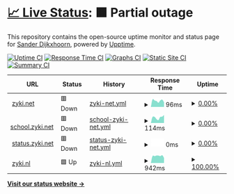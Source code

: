 # [📈 Live Status](https://uptime.zyki.net): <!--live status--> **🟧 Partial outage**

This repository contains the open-source uptime monitor and status page for [Sander Dijkxhoorn](https://github.com/sanderDijkxhoorn), powered by [Upptime](https://github.com/upptime/upptime).

[![Uptime CI](https://github.com/sanderDijkxhoorn/zyki.net-status/workflows/Uptime%20CI/badge.svg)](https://github.com/sanderDijkxhoorn/zyki.net-status/actions?query=workflow%3A%22Uptime+CI%22)
[![Response Time CI](https://github.com/sanderDijkxhoorn/zyki.net-status/workflows/Response%20Time%20CI/badge.svg)](https://github.com/sanderDijkxhoorn/zyki.net-status/actions?query=workflow%3A%22Response+Time+CI%22)
[![Graphs CI](https://github.com/sanderDijkxhoorn/zyki.net-status/workflows/Graphs%20CI/badge.svg)](https://github.com/sanderDijkxhoorn/zyki.net-status/actions?query=workflow%3A%22Graphs+CI%22)
[![Static Site CI](https://github.com/sanderDijkxhoorn/zyki.net-status/workflows/Static%20Site%20CI/badge.svg)](https://github.com/sanderDijkxhoorn/zyki.net-status/actions?query=workflow%3A%22Static+Site+CI%22)
[![Summary CI](https://github.com/sanderDijkxhoorn/zyki.net-status/workflows/Summary%20CI/badge.svg)](https://github.com/sanderDijkxhoorn/zyki.net-status/actions?query=workflow%3A%22Summary+CI%22)

<!--start: status pages-->
<!-- This summary is generated by Upptime (https://github.com/upptime/upptime) -->
<!-- Do not edit this manually, your changes will be overwritten -->
<!-- prettier-ignore -->
| URL | Status | History | Response Time | Uptime |
| --- | ------ | ------- | ------------- | ------ |
| <img alt="" src="https://favicons.githubusercontent.com/zyki.net" height="13"> [zyki.net](https://zyki.net/) | 🟥 Down | [zyki-net.yml](https://github.com/sanderDijkxhoorn/uptime/commits/HEAD/history/zyki-net.yml) | <details><summary><img alt="Response time graph" src="./graphs/zyki-net/response-time-week.png" height="20"> 96ms</summary><br><a href="https://uptime.zyki.net/history/zyki-net"><img alt="Response time 408" src="https://img.shields.io/endpoint?url=https%3A%2F%2Fraw.githubusercontent.com%2FsanderDijkxhoorn%2Fuptime%2FHEAD%2Fapi%2Fzyki-net%2Fresponse-time.json"></a><br><a href="https://uptime.zyki.net/history/zyki-net"><img alt="24-hour response time 73" src="https://img.shields.io/endpoint?url=https%3A%2F%2Fraw.githubusercontent.com%2FsanderDijkxhoorn%2Fuptime%2FHEAD%2Fapi%2Fzyki-net%2Fresponse-time-day.json"></a><br><a href="https://uptime.zyki.net/history/zyki-net"><img alt="7-day response time 96" src="https://img.shields.io/endpoint?url=https%3A%2F%2Fraw.githubusercontent.com%2FsanderDijkxhoorn%2Fuptime%2FHEAD%2Fapi%2Fzyki-net%2Fresponse-time-week.json"></a><br><a href="https://uptime.zyki.net/history/zyki-net"><img alt="30-day response time 113" src="https://img.shields.io/endpoint?url=https%3A%2F%2Fraw.githubusercontent.com%2FsanderDijkxhoorn%2Fuptime%2FHEAD%2Fapi%2Fzyki-net%2Fresponse-time-month.json"></a><br><a href="https://uptime.zyki.net/history/zyki-net"><img alt="1-year response time 408" src="https://img.shields.io/endpoint?url=https%3A%2F%2Fraw.githubusercontent.com%2FsanderDijkxhoorn%2Fuptime%2FHEAD%2Fapi%2Fzyki-net%2Fresponse-time-year.json"></a></details> | <details><summary><a href="https://uptime.zyki.net/history/zyki-net">0.00%</a></summary><a href="https://uptime.zyki.net/history/zyki-net"><img alt="All-time uptime 54.36%" src="https://img.shields.io/endpoint?url=https%3A%2F%2Fraw.githubusercontent.com%2FsanderDijkxhoorn%2Fuptime%2FHEAD%2Fapi%2Fzyki-net%2Fuptime.json"></a><br><a href="https://uptime.zyki.net/history/zyki-net"><img alt="24-hour uptime 0.00%" src="https://img.shields.io/endpoint?url=https%3A%2F%2Fraw.githubusercontent.com%2FsanderDijkxhoorn%2Fuptime%2FHEAD%2Fapi%2Fzyki-net%2Fuptime-day.json"></a><br><a href="https://uptime.zyki.net/history/zyki-net"><img alt="7-day uptime 0.00%" src="https://img.shields.io/endpoint?url=https%3A%2F%2Fraw.githubusercontent.com%2FsanderDijkxhoorn%2Fuptime%2FHEAD%2Fapi%2Fzyki-net%2Fuptime-week.json"></a><br><a href="https://uptime.zyki.net/history/zyki-net"><img alt="30-day uptime 0.00%" src="https://img.shields.io/endpoint?url=https%3A%2F%2Fraw.githubusercontent.com%2FsanderDijkxhoorn%2Fuptime%2FHEAD%2Fapi%2Fzyki-net%2Fuptime-month.json"></a><br><a href="https://uptime.zyki.net/history/zyki-net"><img alt="1-year uptime 54.36%" src="https://img.shields.io/endpoint?url=https%3A%2F%2Fraw.githubusercontent.com%2FsanderDijkxhoorn%2Fuptime%2FHEAD%2Fapi%2Fzyki-net%2Fuptime-year.json"></a></details>
| <img alt="" src="https://favicons.githubusercontent.com/school.zyki.net" height="13"> [school.zyki.net](https://school.zyki.net/) | 🟥 Down | [school-zyki-net.yml](https://github.com/sanderDijkxhoorn/uptime/commits/HEAD/history/school-zyki-net.yml) | <details><summary><img alt="Response time graph" src="./graphs/school-zyki-net/response-time-week.png" height="20"> 114ms</summary><br><a href="https://uptime.zyki.net/history/school-zyki-net"><img alt="Response time 329" src="https://img.shields.io/endpoint?url=https%3A%2F%2Fraw.githubusercontent.com%2FsanderDijkxhoorn%2Fuptime%2FHEAD%2Fapi%2Fschool-zyki-net%2Fresponse-time.json"></a><br><a href="https://uptime.zyki.net/history/school-zyki-net"><img alt="24-hour response time 163" src="https://img.shields.io/endpoint?url=https%3A%2F%2Fraw.githubusercontent.com%2FsanderDijkxhoorn%2Fuptime%2FHEAD%2Fapi%2Fschool-zyki-net%2Fresponse-time-day.json"></a><br><a href="https://uptime.zyki.net/history/school-zyki-net"><img alt="7-day response time 114" src="https://img.shields.io/endpoint?url=https%3A%2F%2Fraw.githubusercontent.com%2FsanderDijkxhoorn%2Fuptime%2FHEAD%2Fapi%2Fschool-zyki-net%2Fresponse-time-week.json"></a><br><a href="https://uptime.zyki.net/history/school-zyki-net"><img alt="30-day response time 111" src="https://img.shields.io/endpoint?url=https%3A%2F%2Fraw.githubusercontent.com%2FsanderDijkxhoorn%2Fuptime%2FHEAD%2Fapi%2Fschool-zyki-net%2Fresponse-time-month.json"></a><br><a href="https://uptime.zyki.net/history/school-zyki-net"><img alt="1-year response time 329" src="https://img.shields.io/endpoint?url=https%3A%2F%2Fraw.githubusercontent.com%2FsanderDijkxhoorn%2Fuptime%2FHEAD%2Fapi%2Fschool-zyki-net%2Fresponse-time-year.json"></a></details> | <details><summary><a href="https://uptime.zyki.net/history/school-zyki-net">0.00%</a></summary><a href="https://uptime.zyki.net/history/school-zyki-net"><img alt="All-time uptime 54.36%" src="https://img.shields.io/endpoint?url=https%3A%2F%2Fraw.githubusercontent.com%2FsanderDijkxhoorn%2Fuptime%2FHEAD%2Fapi%2Fschool-zyki-net%2Fuptime.json"></a><br><a href="https://uptime.zyki.net/history/school-zyki-net"><img alt="24-hour uptime 0.00%" src="https://img.shields.io/endpoint?url=https%3A%2F%2Fraw.githubusercontent.com%2FsanderDijkxhoorn%2Fuptime%2FHEAD%2Fapi%2Fschool-zyki-net%2Fuptime-day.json"></a><br><a href="https://uptime.zyki.net/history/school-zyki-net"><img alt="7-day uptime 0.00%" src="https://img.shields.io/endpoint?url=https%3A%2F%2Fraw.githubusercontent.com%2FsanderDijkxhoorn%2Fuptime%2FHEAD%2Fapi%2Fschool-zyki-net%2Fuptime-week.json"></a><br><a href="https://uptime.zyki.net/history/school-zyki-net"><img alt="30-day uptime 0.00%" src="https://img.shields.io/endpoint?url=https%3A%2F%2Fraw.githubusercontent.com%2FsanderDijkxhoorn%2Fuptime%2FHEAD%2Fapi%2Fschool-zyki-net%2Fuptime-month.json"></a><br><a href="https://uptime.zyki.net/history/school-zyki-net"><img alt="1-year uptime 54.36%" src="https://img.shields.io/endpoint?url=https%3A%2F%2Fraw.githubusercontent.com%2FsanderDijkxhoorn%2Fuptime%2FHEAD%2Fapi%2Fschool-zyki-net%2Fuptime-year.json"></a></details>
| <img alt="" src="https://favicons.githubusercontent.com/status.zyki.net" height="13"> [status.zyki.net](https://status.zyki.net/) | 🟥 Down | [status-zyki-net.yml](https://github.com/sanderDijkxhoorn/uptime/commits/HEAD/history/status-zyki-net.yml) | <details><summary><img alt="Response time graph" src="./graphs/status-zyki-net/response-time-week.png" height="20"> 0ms</summary><br><a href="https://uptime.zyki.net/history/status-zyki-net"><img alt="Response time 926" src="https://img.shields.io/endpoint?url=https%3A%2F%2Fraw.githubusercontent.com%2FsanderDijkxhoorn%2Fuptime%2FHEAD%2Fapi%2Fstatus-zyki-net%2Fresponse-time.json"></a><br><a href="https://uptime.zyki.net/history/status-zyki-net"><img alt="24-hour response time 0" src="https://img.shields.io/endpoint?url=https%3A%2F%2Fraw.githubusercontent.com%2FsanderDijkxhoorn%2Fuptime%2FHEAD%2Fapi%2Fstatus-zyki-net%2Fresponse-time-day.json"></a><br><a href="https://uptime.zyki.net/history/status-zyki-net"><img alt="7-day response time 0" src="https://img.shields.io/endpoint?url=https%3A%2F%2Fraw.githubusercontent.com%2FsanderDijkxhoorn%2Fuptime%2FHEAD%2Fapi%2Fstatus-zyki-net%2Fresponse-time-week.json"></a><br><a href="https://uptime.zyki.net/history/status-zyki-net"><img alt="30-day response time 0" src="https://img.shields.io/endpoint?url=https%3A%2F%2Fraw.githubusercontent.com%2FsanderDijkxhoorn%2Fuptime%2FHEAD%2Fapi%2Fstatus-zyki-net%2Fresponse-time-month.json"></a><br><a href="https://uptime.zyki.net/history/status-zyki-net"><img alt="1-year response time 926" src="https://img.shields.io/endpoint?url=https%3A%2F%2Fraw.githubusercontent.com%2FsanderDijkxhoorn%2Fuptime%2FHEAD%2Fapi%2Fstatus-zyki-net%2Fresponse-time-year.json"></a></details> | <details><summary><a href="https://uptime.zyki.net/history/status-zyki-net">0.00%</a></summary><a href="https://uptime.zyki.net/history/status-zyki-net"><img alt="All-time uptime 51.70%" src="https://img.shields.io/endpoint?url=https%3A%2F%2Fraw.githubusercontent.com%2FsanderDijkxhoorn%2Fuptime%2FHEAD%2Fapi%2Fstatus-zyki-net%2Fuptime.json"></a><br><a href="https://uptime.zyki.net/history/status-zyki-net"><img alt="24-hour uptime 0.00%" src="https://img.shields.io/endpoint?url=https%3A%2F%2Fraw.githubusercontent.com%2FsanderDijkxhoorn%2Fuptime%2FHEAD%2Fapi%2Fstatus-zyki-net%2Fuptime-day.json"></a><br><a href="https://uptime.zyki.net/history/status-zyki-net"><img alt="7-day uptime 0.00%" src="https://img.shields.io/endpoint?url=https%3A%2F%2Fraw.githubusercontent.com%2FsanderDijkxhoorn%2Fuptime%2FHEAD%2Fapi%2Fstatus-zyki-net%2Fuptime-week.json"></a><br><a href="https://uptime.zyki.net/history/status-zyki-net"><img alt="30-day uptime 0.00%" src="https://img.shields.io/endpoint?url=https%3A%2F%2Fraw.githubusercontent.com%2FsanderDijkxhoorn%2Fuptime%2FHEAD%2Fapi%2Fstatus-zyki-net%2Fuptime-month.json"></a><br><a href="https://uptime.zyki.net/history/status-zyki-net"><img alt="1-year uptime 51.70%" src="https://img.shields.io/endpoint?url=https%3A%2F%2Fraw.githubusercontent.com%2FsanderDijkxhoorn%2Fuptime%2FHEAD%2Fapi%2Fstatus-zyki-net%2Fuptime-year.json"></a></details>
| <img alt="" src="https://favicons.githubusercontent.com/zyki.nl" height="13"> [zyki.nl](http://zyki.nl/) | 🟩 Up | [zyki-nl.yml](https://github.com/sanderDijkxhoorn/uptime/commits/HEAD/history/zyki-nl.yml) | <details><summary><img alt="Response time graph" src="./graphs/zyki-nl/response-time-week.png" height="20"> 942ms</summary><br><a href="https://uptime.zyki.net/history/zyki-nl"><img alt="Response time 1169" src="https://img.shields.io/endpoint?url=https%3A%2F%2Fraw.githubusercontent.com%2FsanderDijkxhoorn%2Fuptime%2FHEAD%2Fapi%2Fzyki-nl%2Fresponse-time.json"></a><br><a href="https://uptime.zyki.net/history/zyki-nl"><img alt="24-hour response time 680" src="https://img.shields.io/endpoint?url=https%3A%2F%2Fraw.githubusercontent.com%2FsanderDijkxhoorn%2Fuptime%2FHEAD%2Fapi%2Fzyki-nl%2Fresponse-time-day.json"></a><br><a href="https://uptime.zyki.net/history/zyki-nl"><img alt="7-day response time 942" src="https://img.shields.io/endpoint?url=https%3A%2F%2Fraw.githubusercontent.com%2FsanderDijkxhoorn%2Fuptime%2FHEAD%2Fapi%2Fzyki-nl%2Fresponse-time-week.json"></a><br><a href="https://uptime.zyki.net/history/zyki-nl"><img alt="30-day response time 953" src="https://img.shields.io/endpoint?url=https%3A%2F%2Fraw.githubusercontent.com%2FsanderDijkxhoorn%2Fuptime%2FHEAD%2Fapi%2Fzyki-nl%2Fresponse-time-month.json"></a><br><a href="https://uptime.zyki.net/history/zyki-nl"><img alt="1-year response time 1169" src="https://img.shields.io/endpoint?url=https%3A%2F%2Fraw.githubusercontent.com%2FsanderDijkxhoorn%2Fuptime%2FHEAD%2Fapi%2Fzyki-nl%2Fresponse-time-year.json"></a></details> | <details><summary><a href="https://uptime.zyki.net/history/zyki-nl">100.00%</a></summary><a href="https://uptime.zyki.net/history/zyki-nl"><img alt="All-time uptime 99.95%" src="https://img.shields.io/endpoint?url=https%3A%2F%2Fraw.githubusercontent.com%2FsanderDijkxhoorn%2Fuptime%2FHEAD%2Fapi%2Fzyki-nl%2Fuptime.json"></a><br><a href="https://uptime.zyki.net/history/zyki-nl"><img alt="24-hour uptime 100.00%" src="https://img.shields.io/endpoint?url=https%3A%2F%2Fraw.githubusercontent.com%2FsanderDijkxhoorn%2Fuptime%2FHEAD%2Fapi%2Fzyki-nl%2Fuptime-day.json"></a><br><a href="https://uptime.zyki.net/history/zyki-nl"><img alt="7-day uptime 100.00%" src="https://img.shields.io/endpoint?url=https%3A%2F%2Fraw.githubusercontent.com%2FsanderDijkxhoorn%2Fuptime%2FHEAD%2Fapi%2Fzyki-nl%2Fuptime-week.json"></a><br><a href="https://uptime.zyki.net/history/zyki-nl"><img alt="30-day uptime 99.86%" src="https://img.shields.io/endpoint?url=https%3A%2F%2Fraw.githubusercontent.com%2FsanderDijkxhoorn%2Fuptime%2FHEAD%2Fapi%2Fzyki-nl%2Fuptime-month.json"></a><br><a href="https://uptime.zyki.net/history/zyki-nl"><img alt="1-year uptime 99.95%" src="https://img.shields.io/endpoint?url=https%3A%2F%2Fraw.githubusercontent.com%2FsanderDijkxhoorn%2Fuptime%2FHEAD%2Fapi%2Fzyki-nl%2Fuptime-year.json"></a></details>

<!--end: status pages-->

[**Visit our status website →**](https://uptime.zyki.net)
